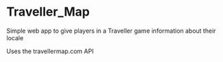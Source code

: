 Traveller_Map
=============

Simple web app to give players in a Traveller game information about their locale

Uses the travellermap.com API